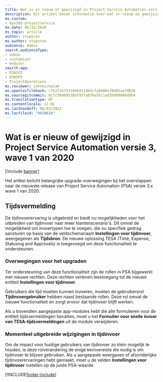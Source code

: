 ```yaml
---
title: Wat is er nieuw of gewijzigd in Project Service Automation versie 3.x, wave 1 van 2020
description: Dit artikel bevat informatie over wat er nieuw en gewijzigd is in Project Service Automation-versie 3, wave 1 van 2020.
ms.custom:
- dyn365-projectservice
ms.date: 05/15/2020
ms.topic: article
author: stsporen
ms.author: stsporen
audience: Admin
search.audienceType:
- admin
- customizer
- enduser
search.app:
- D365CE
- D365PS
- ProjectOperations
ms.reviewer: johnmichalak
ms.openlocfilehash: c762f2e7931046d32464cfa8486ef8405aa7d836
ms.sourcegitcommit: 6cfc50d89528df977a8f6a55c1ad39d99800d9b4
ms.translationtype: HT
ms.contentlocale: nl-NL
ms.lasthandoff: 06/03/2022
ms.locfileid: "8928610"
---
```

# <a name="whats-new-or-changed-in-project-service-automation-version-3-wave-1-2020"></a>Wat is er nieuw of gewijzigd in Project Service Automation versie 3, wave 1 van 2020

[!include [banner](../includes/psa-now-project-operations.md)]

Het artikel belicht belangrijke upgrade-overwegingen bij het overstappen naar de nieuwste release van Project Service Automation (PSA) versie 3.x wave 1 van 2020.

## <a name="time-entry"></a>Tijdsvermelding
De tijdinvoerervaring is uitgebreid en biedt nu mogelijkheden voor het uitbreiden van tijdinvoer naar meer klantenscenario's. Dit omvat de mogelijkheid om invoertypen toe te voegen, die nu specifiek gedrag aansturen op basis van de veldschemanaam **Instellingen voor tijdinvoer**, weergegeven als **Tijdsbron**. De nieuwe oplossing TESA (Time, Expense, Statusing and Approvals) is toegevoegd om deze functionaliteit te ondersteunen.

### <a name="upgrade-consideration"></a>Overwegingen voor het upgraden
Ter ondersteuning van deze functionaliteit zijn de rollen in PSA bijgewerkt met nieuwe rechten. Deze rechten verlenen leestoegang tot de nieuwe entiteit **Instellingen voor tijdinvoer**.

Gebruikers die tijd moeten kunnen invoeren, moeten de gebruikersrol **Tijdinvoergebruiker** hebben naast bestaande rollen. Deze rol omvat de nieuwe functionaliteit en zorgt ervoor dat tijdinvoer blijft werken.

Als u bovendien aangepaste app-modules hebt die alle formulieren voor de entiteit tijdsvermeldingen bevatten, moet u het **Formulier voor snelle invoer van TESA-tijdsvermeldingen** uit de module verwijderen.

### <a name="currently-extended-time-entry-changes"></a>Momenteel uitgebreide wijzigingen in tijdinvoer
Om de impact voor huidige gebruikers van tijdinvoer zo klein mogelijk te houden, is deze rolverandering de enige kernvereiste die nodig is om tijdinvoer te blijven gebruiken. Als u aangepaste weergaven of afzonderlijke tijdinvoerervaringen hebt gemaakt, moet u de velden **Instellingen voor tijdinvoer** instellen op de juiste PSA-waarde.


[!INCLUDE[footer-include](../includes/footer-banner.md)]
